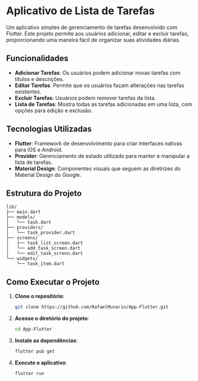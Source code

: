 
# Aplicativo de Lista de Tarefas

Um aplicativo simples de gerenciamento de tarefas desenvolvido com Flutter. Este projeto permite aos usuários adicionar, editar e excluir tarefas, proporcionando uma maneira fácil de organizar suas atividades diárias.

## Funcionalidades

- **Adicionar Tarefas**: Os usuários podem adicionar novas tarefas com títulos e descrições.
- **Editar Tarefas**: Permite que os usuários façam alterações nas tarefas existentes.
- **Excluir Tarefas**: Usuários podem remover tarefas da lista.
- **Lista de Tarefas**: Mostra todas as tarefas adicionadas em uma lista, com opções para edição e exclusão.

## Tecnologias Utilizadas

- **Flutter**: Framework de desenvolvimento para criar interfaces nativas para iOS e Android.
- **Provider**: Gerenciamento de estado utilizado para manter e manipular a lista de tarefas.
- **Material Design**: Componentes visuais que seguem as diretrizes do Material Design do Google.

## Estrutura do Projeto
```
lib/
├── main.dart
├── models/
│   └── task.dart
├── providers/
│   └── task_provider.dart
├── screens/
│   ├── task_list_screen.dart
│   └── add_task_screen.dart
│   └── edit_task_screnn.dart
└── widgets/
    └── task_item.dart
```

## Como Executar o Projeto

1. **Clone o repositório**:
   ```bash
   git clone https://github.com/RafaelMunarin/App-Flutter.git
   ```

2. **Acesse o diretório do projeto**:
   ```bash
   cd App-Flutter
   ```

3. **Instale as dependências**:
   ```bash
   flutter pub get
   ```

4. **Execute o aplicativo**:
   ```bash
   flutter run
   ```